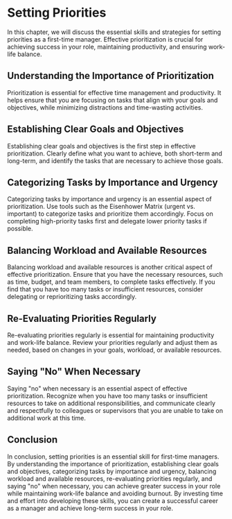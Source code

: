 Setting Priorities
=================================================================

In this chapter, we will discuss the essential skills and strategies for setting priorities as a first-time manager. Effective prioritization is crucial for achieving success in your role, maintaining productivity, and ensuring work-life balance.

Understanding the Importance of Prioritization
----------------------------------------------

Prioritization is essential for effective time management and productivity. It helps ensure that you are focusing on tasks that align with your goals and objectives, while minimizing distractions and time-wasting activities.

Establishing Clear Goals and Objectives
---------------------------------------

Establishing clear goals and objectives is the first step in effective prioritization. Clearly define what you want to achieve, both short-term and long-term, and identify the tasks that are necessary to achieve those goals.

Categorizing Tasks by Importance and Urgency
--------------------------------------------

Categorizing tasks by importance and urgency is an essential aspect of prioritization. Use tools such as the Eisenhower Matrix (urgent vs. important) to categorize tasks and prioritize them accordingly. Focus on completing high-priority tasks first and delegate lower priority tasks if possible.

Balancing Workload and Available Resources
------------------------------------------

Balancing workload and available resources is another critical aspect of effective prioritization. Ensure that you have the necessary resources, such as time, budget, and team members, to complete tasks effectively. If you find that you have too many tasks or insufficient resources, consider delegating or reprioritizing tasks accordingly.

Re-Evaluating Priorities Regularly
----------------------------------

Re-evaluating priorities regularly is essential for maintaining productivity and work-life balance. Review your priorities regularly and adjust them as needed, based on changes in your goals, workload, or available resources.

Saying "No" When Necessary
--------------------------

Saying "no" when necessary is an essential aspect of effective prioritization. Recognize when you have too many tasks or insufficient resources to take on additional responsibilities, and communicate clearly and respectfully to colleagues or supervisors that you are unable to take on additional work at this time.

Conclusion
----------

In conclusion, setting priorities is an essential skill for first-time managers. By understanding the importance of prioritization, establishing clear goals and objectives, categorizing tasks by importance and urgency, balancing workload and available resources, re-evaluating priorities regularly, and saying "no" when necessary, you can achieve greater success in your role while maintaining work-life balance and avoiding burnout. By investing time and effort into developing these skills, you can create a successful career as a manager and achieve long-term success in your role.
